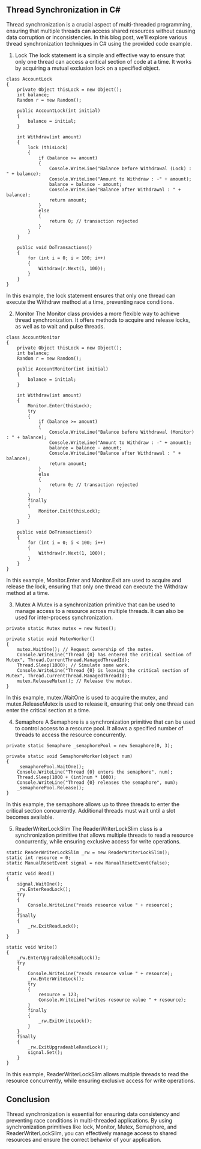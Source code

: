 ## Thread Synchronization in C#
Thread synchronization is a crucial aspect of multi-threaded programming, ensuring that multiple threads can access shared resources without causing data corruption or inconsistencies. In this blog post, we'll explore various thread synchronization techniques in C# using the provided code example.

1. Lock
The lock statement is a simple and effective way to ensure that only one thread can access a critical section of code at a time. It works by acquiring a mutual exclusion lock on a specified object.
```
class AccountLock
{
    private Object thisLock = new Object();
    int balance;
    Random r = new Random();

    public AccountLock(int initial)
    {
        balance = initial;
    }

    int Withdraw(int amount)
    {
        lock (thisLock)
        {
            if (balance >= amount)
            {
                Console.WriteLine("Balance before Withdrawal (Lock) : " + balance);
                Console.WriteLine("Amount to Withdraw : -" + amount);
                balance = balance - amount;
                Console.WriteLine("Balance after Withdrawal : " + balance);
                return amount;
            }
            else
            {
                return 0; // transaction rejected
            }
        }
    }

    public void DoTransactions()
    {
        for (int i = 0; i < 100; i++)
        {
            Withdraw(r.Next(1, 100));
        }
    }
}

```

In this example, the lock statement ensures that only one thread can execute the Withdraw method at a time, preventing race conditions.

2. Monitor
The Monitor class provides a more flexible way to achieve thread synchronization. It offers methods to acquire and release locks, as well as to wait and pulse threads.

```
class AccountMonitor
{
    private Object thisLock = new Object();
    int balance;
    Random r = new Random();

    public AccountMonitor(int initial)
    {
        balance = initial;
    }

    int Withdraw(int amount)
    {
        Monitor.Enter(thisLock);
        try
        {
            if (balance >= amount)
            {
                Console.WriteLine("Balance before Withdrawal (Monitor) : " + balance);
                Console.WriteLine("Amount to Withdraw : -" + amount);
                balance = balance - amount;
                Console.WriteLine("Balance after Withdrawal : " + balance);
                return amount;
            }
            else
            {
                return 0; // transaction rejected
            }
        }
        finally
        {
            Monitor.Exit(thisLock);
        }
    }

    public void DoTransactions()
    {
        for (int i = 0; i < 100; i++)
        {
            Withdraw(r.Next(1, 100));
        }
    }
}

```
In this example, Monitor.Enter and Monitor.Exit are used to acquire and release the lock, ensuring that only one thread can execute the Withdraw method at a time.

3. Mutex
A Mutex is a synchronization primitive that can be used to manage access to a resource across multiple threads. It can also be used for inter-process synchronization.

```
private static Mutex mutex = new Mutex();

private static void MutexWorker()
{
    mutex.WaitOne(); // Request ownership of the mutex.
    Console.WriteLine("Thread {0} has entered the critical section of Mutex", Thread.CurrentThread.ManagedThreadId);
    Thread.Sleep(1000); // Simulate some work.
    Console.WriteLine("Thread {0} is leaving the critical section of Mutex", Thread.CurrentThread.ManagedThreadId);
    mutex.ReleaseMutex(); // Release the mutex.
}

```

In this example, mutex.WaitOne is used to acquire the mutex, and mutex.ReleaseMutex is used to release it, ensuring that only one thread can enter the critical section at a time.

4. Semaphore
A Semaphore is a synchronization primitive that can be used to control access to a resource pool. It allows a specified number of threads to access the resource concurrently.

```
private static Semaphore _semaphorePool = new Semaphore(0, 3);

private static void SemaphoreWorker(object num)
{
    _semaphorePool.WaitOne();
    Console.WriteLine("Thread {0} enters the semaphore", num);
    Thread.Sleep(1000 + (int)num * 1000);
    Console.WriteLine("Thread {0} releases the semaphore", num);
    _semaphorePool.Release();
}

```

In this example, the semaphore allows up to three threads to enter the critical section concurrently. Additional threads must wait until a slot becomes available.

5. ReaderWriterLockSlim
The ReaderWriterLockSlim class is a synchronization primitive that allows multiple threads to read a resource concurrently, while ensuring exclusive access for write operations.

```
static ReaderWriterLockSlim _rw = new ReaderWriterLockSlim();
static int resource = 0;
static ManualResetEvent signal = new ManualResetEvent(false);

static void Read()
{
    signal.WaitOne();
    _rw.EnterReadLock();
    try
    {
        Console.WriteLine("reads resource value " + resource);
    }
    finally
    {
        _rw.ExitReadLock();
    }
}

static void Write()
{
    _rw.EnterUpgradeableReadLock();
    try
    {
        Console.WriteLine("reads resource value " + resource);
        _rw.EnterWriteLock();
        try
        {
            resource = 123;
            Console.WriteLine("writes resource value " + resource);
        }
        finally
        {
            _rw.ExitWriteLock();
        }
    }
    finally
    {
        _rw.ExitUpgradeableReadLock();
        signal.Set();
    }
}

```

In this example, ReaderWriterLockSlim allows multiple threads to read the resource concurrently, while ensuring exclusive access for write operations.

## Conclusion
Thread synchronization is essential for ensuring data consistency and preventing race conditions in multi-threaded applications. By using synchronization primitives like lock, Monitor, Mutex, Semaphore, and ReaderWriterLockSlim, you can effectively manage access to shared resources and ensure the correct behavior of your application.
